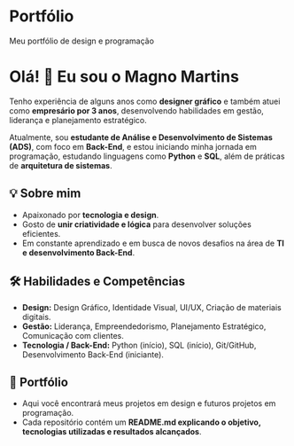 # Portfólio
Meu portfólio de design e programação
# Olá! 👋 Eu sou o Magno Martins

Tenho experiência de alguns anos como **designer gráfico** e também atuei como **empresário por 3 anos**, desenvolvendo habilidades em gestão, liderança e planejamento estratégico.  

Atualmente, sou **estudante de Análise e Desenvolvimento de Sistemas (ADS)**, com foco em **Back-End**, e estou iniciando minha jornada em programação, estudando linguagens como **Python** e **SQL**, além de práticas de **arquitetura de sistemas**.  

## 💡 Sobre mim
- Apaixonado por **tecnologia e design**.  
- Gosto de **unir criatividade e lógica** para desenvolver soluções eficientes.  
- Em constante aprendizado e em busca de novos desafios na área de **TI e desenvolvimento Back-End**.  

## 🛠 Habilidades e Competências
- **Design:** Design Gráfico, Identidade Visual, UI/UX, Criação de materiais digitais.  
- **Gestão:** Liderança, Empreendedorismo, Planejamento Estratégico, Comunicação com clientes.  
- **Tecnologia / Back-End:** Python (início), SQL (início), Git/GitHub, Desenvolvimento Back-End (iniciante).  

## 📂 Portfólio
- Aqui você encontrará meus projetos em design e futuros projetos em programação.  
- Cada repositório contém um **README.md explicando o objetivo, tecnologias utilizadas e resultados alcançados**.
